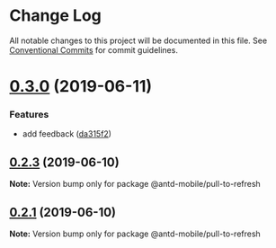 # Change Log

All notable changes to this project will be documented in this file.
See [Conventional Commits](https://conventionalcommits.org) for commit guidelines.

# [0.3.0](https://github.com/react-component/mobile/compare/@antd-mobile/pull-to-refresh@0.2.3...@antd-mobile/pull-to-refresh@0.3.0) (2019-06-11)


### Features

* add feedback ([da315f2](https://github.com/react-component/mobile/commit/da315f2))





## [0.2.3](https://github.com/react-component/mobile/compare/@antd-mobile/pull-to-refresh@0.2.3-alpha.0...@antd-mobile/pull-to-refresh@0.2.3) (2019-06-10)

**Note:** Version bump only for package @antd-mobile/pull-to-refresh





## [0.2.1](https://github.com/react-component/mobile/compare/v0.1.1...v0.2.1) (2019-06-10)

**Note:** Version bump only for package @antd-mobile/pull-to-refresh
